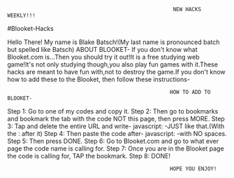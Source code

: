                                                          NEW HACKS WEEKLY!!!


#Blooket-Hacks

Hello There!
My name is Blake Batsch!(My last name is pronounced batch but spelled like Batsch)
ABOUT BLOOKET-
If you don't know what Blooket.com is...Then you should try it out!It is a free studying web game!It's not only studying though,you also play fun games
with it.These hacks are meant to have fun with,not to destroy the game.If you don't know how to add these to the Blooket, then follow these instructions-


                                                        HOW TO ADD TO BLOOKET-
Step 1: Go to one of my codes and copy it.
Step 2: Then go to bookmarks and bookmark the tab with the code NOT this page, then press MORE.
Step 3: Tap and delete the entire URL and write-    javascript:   -JUST like that.(With the : after it)
Step 4: Then paste the code after-  javascript:  -with NO spaces.
Step 5: Then press DONE.
Step 6: Go to Blooket.com and go to what ever page the code name is calling for.
Step 7: Once you are in the Blooket page the code is calling for, TAP the bookmark.
Step 8: DONE!

                                       
                                                        HOPE YOU ENJOY!
